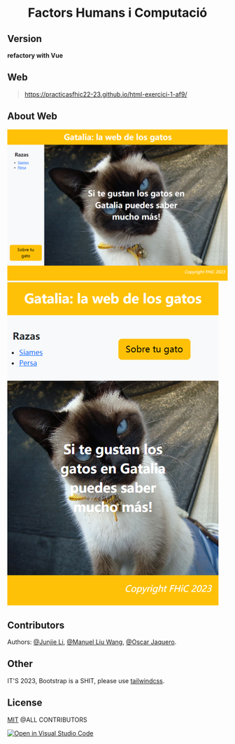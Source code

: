 # <div align="center"> Factors Humans i Computació

## Version

**refactory with Vue**

## Web

> https://practicasfhic22-23.github.io/html-exercici-1-af9/

## About Web

![cover1](./.etc/cover1.png) ![cover1](./.etc/cover2.png)

## Contributors

Authors: [@Junjie Li](https://github.com/junjielyu13), [@Manuel Liu Wang](https://github.com/TheExorcit), [@Oscar Jaquero](https://github.com/OscarJaquero).

## Other

IT'S 2023, Bootstrap is a SHIT, please use [tailwindcss](https://tailwindcss.com/).

## License

[MIT](https://github.com/PracticasFHiC22-23/html-exercici-1-af9/blob/main/LICENSE) @ALL CONTRIBUTORS

[![Open in Visual Studio Code](https://classroom.github.com/assets/open-in-vscode-c66648af7eb3fe8bc4f294546bfd86ef473780cde1dea487d3c4ff354943c9ae.svg)](https://classroom.github.com/online_ide?assignment_repo_id=10171500&assignment_repo_type=AssignmentRepo)
